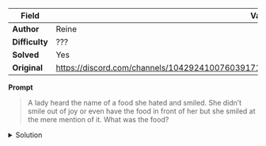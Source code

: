 |Field|Value|
|---|---|
|**Author**|Reine|
|**Difficulty**|???|
|**Solved**|Yes|
|**Original**|https://discord.com/channels/1042924100760391710/1110625554476040323/1121420312391712779|

**Prompt**
> A lady heard the name of a food she hated and smiled. She didn’t smile out of joy or even have the food in front of her but she smiled at the mere mention of it. What was the food?

<details>
  <summary>Solution</summary>
  
> Cheese, that is what you say to someone being photographed to make them smile
</details>
